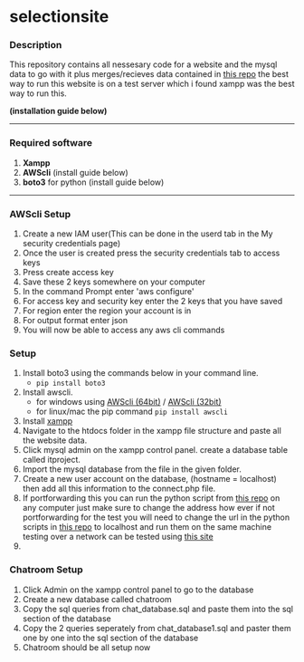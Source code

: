 # selectionsite

### Description

This repository contains all nessesary code for a website and the mysql data to go with it plus merges/recieves data contained in [this repo](https://github.com/stanleychilton/ITproject) the best way to run this website is on a test server which i found xampp was the best way to run this.

**(installation guide below)**


---


### Required software

1. **Xampp**
2. **AWScli** (install guide below) 
3. **boto3** for python (install guide below)

---
### AWScli Setup
1. Create a new IAM user(This can be done in the userd tab in the My security credentials page)
2. Once the user is created press the security credentials tab to access keys
3. Press create access key 
4. Save these 2 keys somewhere on your computer
5. In the command Prompt enter 'aws configure'
6. For access key and security key enter the 2 keys that you have saved
7. For region enter the region your account is in
8. For output format enter json
9. You will now be able to access any aws cli commands 

### Setup

1. Install boto3 using the commands below in your command line.
   - `pip install boto3`
2. Install awscli.
    - for windows using [AWScli (64bit)](https://s3.amazonaws.com/aws-cli/AWSCLI64PY3.msi) / [AWScli (32bit)](https://s3.amazonaws.com/aws-cli/AWSCLI32PY3.msi)
    - for linux/mac the pip command `pip install awscli`
3. Install [xampp](https://www.apachefriends.org/index.html)
4. Navigate to the htdocs folder in the xampp file structure and paste all the website data.
5. Click mysql admin on the xampp control panel. create a database table called itproject. 
6. Import the mysql database from the file in the given folder.
7. Create a new user account on the database, (hostname = localhost) then add all this information to the connect.php file.
8. If portforwarding this you can run the python script from [this repo](https://github.com/stanleychilton/ITproject) on any computer just make sure to change the address how ever if not portforwarding for the test you will need to change the url in the python scripts in [this repo](https://github.com/stanleychilton/ITproject) to localhost and run them on the same machine
testing over a network can be tested using [this site](http://www.clicker-box.com/selectionsite/)
9.

### Chatroom Setup

1. Click Admin on the xampp control panel to go to the database 
2. Create a new database called chatroom
3. Copy the sql queries from chat_database.sql and paste them into the sql section of the database
4. Copy the 2 queries seperately from chat_database1.sql and paster them one by one into the sql section of the database
5. Chatroom should be all setup now
